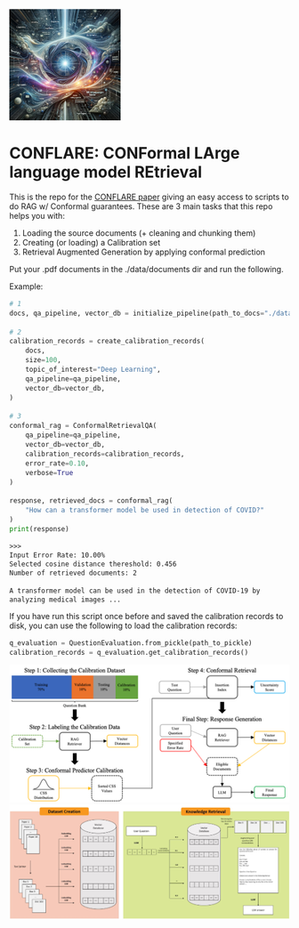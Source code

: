 <img src="./media/conflare.png" alt="drawing" width="200"/>

# CONFLARE: CONFormal LArge language model REtrieval

This is the repo for the [CONFLARE paper](arxiv.com) giving an easy access to scripts to do RAG w/ Conformal guarantees.
These are 3 main tasks that this repo helps you with:

1. Loading the source documents (+ cleaning and chunking them)
2. Creating (or loading) a Calibration set
3. Retrieval Augmented Generation by applying conformal prediction

Put your .pdf documents in the ./data/documents dir and run the following.

Example:

```python
# 1
docs, qa_pipeline, vector_db = initialize_pipeline(path_to_docs="./data/documents")

# 2
calibration_records = create_calibration_records(
    docs,
    size=100,
    topic_of_interest="Deep Learning",
    qa_pipeline=qa_pipeline,
    vector_db=vector_db,
)

# 3
conformal_rag = ConformalRetrievalQA(
    qa_pipeline=qa_pipeline,
    vector_db=vector_db,
    calibration_records=calibration_records,
    error_rate=0.10,
    verbose=True
)

response, retrieved_docs = conformal_rag(
    "How can a transformer model be used in detection of COVID?"
)
print(response)
```
```
>>>
Input Error Rate: 10.00%
Selected cosine distance thereshold: 0.456
Number of retrieved documents: 2

A transformer model can be used in the detection of COVID-19 by analyzing medical images ...
```

If you have run this script once before and saved the calibration records to disk, you can use the following to load the calibration records:

```python
q_evaluation = QuestionEvaluation.from_pickle(path_to_pickle)
calibration_records = q_evaluation.get_calibration_records()
```

![figure1](./media/conflare-pipeline.png)
![figure2](./media/RAG.jpg)
